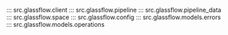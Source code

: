 ::: src.glassflow.client
::: src.glassflow.pipeline
::: src.glassflow.pipeline_data
::: src.glassflow.space
::: src.glassflow.config
::: src.glassflow.models.errors
::: src.glassflow.models.operations
